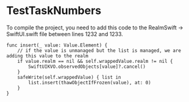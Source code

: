 # TestTaskNumbers

To compile the project, you need to add this code to the RealmSwift -> SwiftUI.swift file between lines 1232 and 1233.

    func insert(_ value: Value.Element) {
        // if the value is unmanaged but the list is managed, we are adding this value to the realm
        if value.realm == nil && self.wrappedValue.realm != nil {
            SwiftUIKVO.observedObjects[value]?.cancel()
        }
        safeWrite(self.wrappedValue) { list in
            list.insert(thawObjectIfFrozen(value), at: 0)
        }
    }
